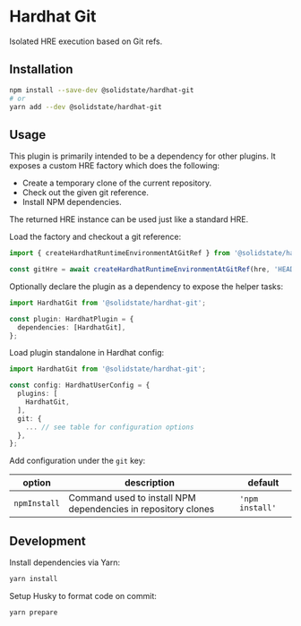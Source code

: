 # Hardhat Git

Isolated HRE execution based on Git refs.

## Installation

```bash
npm install --save-dev @solidstate/hardhat-git
# or
yarn add --dev @solidstate/hardhat-git
```

## Usage

<!-- TODO: link hardhat-storage-layout-diff and hardhat-contract-sizer examples -->

This plugin is primarily intended to be a dependency for other plugins. It exposes a custom HRE factory which does the following:

- Create a temporary clone of the current repository.
- Check out the given git reference.
- Install NPM dependencies.

The returned HRE instance can be used just like a standard HRE.

Load the factory and checkout a git reference:

```typescript
import { createHardhatRuntimeEnvironmentAtGitRef } from '@solidstate/hardhat-git';

const gitHre = await createHardhatRuntimeEnvironmentAtGitRef(hre, 'HEAD~1');
```

Optionally declare the plugin as a dependency to expose the helper tasks:

```typescript
import HardhatGit from '@solidstate/hardhat-git';

const plugin: HardhatPlugin = {
  dependencies: [HardhatGit],
};
```

Load plugin standalone in Hardhat config:

```typescript
import HardhatGit from '@solidstate/hardhat-git';

const config: HardhatUserConfig = {
  plugins: [
    HardhatGit,
  ],
  git: {
    ... // see table for configuration options
  },
};
```

Add configuration under the `git` key:

| option       | description                                                   | default         |
| ------------ | ------------------------------------------------------------- | --------------- |
| `npmInstall` | Command used to install NPM dependencies in repository clones | `'npm install'` |

## Development

Install dependencies via Yarn:

```bash
yarn install
```

Setup Husky to format code on commit:

```bash
yarn prepare
```
